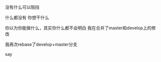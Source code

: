 没有什么可以阻挡

什么都没有  你想干什么


你以为你能做什么，其实你什么都不会明白
我在合并了master和develop上的修改


我再次rebase了develop+master分支

say
